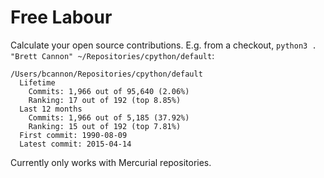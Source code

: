 # Free Labour
Calculate your open source contributions. E.g. from a checkout,
`python3 . "Brett Cannon" ~/Repositories/cpython/default`:
```
/Users/bcannon/Repositories/cpython/default
  Lifetime
    Commits: 1,966 out of 95,640 (2.06%)
    Ranking: 17 out of 192 (top 8.85%)
  Last 12 months
    Commits: 1,966 out of 5,185 (37.92%)
    Ranking: 15 out of 192 (top 7.81%)
  First commit: 1990-08-09
  Latest commit: 2015-04-14
```

Currently only works with Mercurial repositories.
